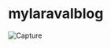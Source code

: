 # mylaravalblog

![Capture](https://user-images.githubusercontent.com/14231362/80752906-a9b11c80-8b2c-11ea-8641-c8d74ff2a91d.PNG)
